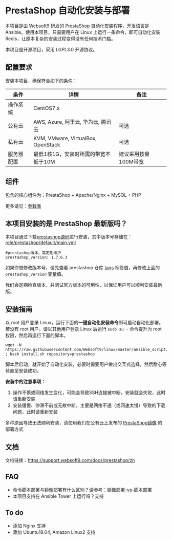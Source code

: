 
# PrestaShop 自动化安装与部署

本项目是由 [Websoft9](https://www.websoft9.com) 研发的 [PrestaShop](https://prestashop.com/) 自动化安装程序，开发语言是 Ansible。使用本项目，只需要用户在 Linux 上运行一条命令，即可自动化安装 Redis，让原本复杂的安装过程变得没有任何技术门槛。  

本项目是开源项目，采用 LGPL3.0 开源协议。

## 配置要求

安装本项目，确保符合如下的条件：

| 条件       | 详情       | 备注  |
| ------------ | ------------ | ----- |
| 操作系统       | CentOS7.x       |   |
| 公有云| AWS, Azure, 阿里云, 华为云, 腾讯云 | 可选 |
| 私有云|  KVM, VMware, VirtualBox, OpenStack | 可选 |
| 服务器配置 | 最低1核1G，安装时所需的带宽不低于10M |  建议采用按量100M带宽 |

## 组件

包含的核心组件为：PrestaShop + Apache/Nginx + MySQL + PHP

更多请见：[参数表](/docs/zh/stack-components.md)

## 本项目安装的是 PrestaShop 最新版吗？

本项目通过下载[prestashop源码](https://github.com/PrestaShop/PrestaShop)进行安装，其中版本号存储在：[role/prestashop/default/main.yml](/roles/prestashop/defaults/main.yml)

```
#prestashop版本，需定期维护
prestashop_version: 1.7.6.3
```

如果你想修改版本号，请先查看 prestashop 仓库 [tags](https://github.com/PrestaShop/PrestaShop/tags) 标签值，再修改上面的 `prestashop_version` 变量值。

我们会定期检查版本，并测试官方版本的可用性，以保证用户可以顺利安装最新版。

## 安装指南

以 root 用户登录 Linux，运行下面的**一键自动化安装命令**即可启动自动化部署。若没有 root 用户，请以其他用户登录 Linux 后运行 `sudo su -` 命令提升为 root 权限，然后再运行下面的脚本。

```
wget -N https://raw.githubusercontent.com/Websoft9/linux/master/ansible_script/install.sh ; bash install.sh repository=prestashop
```

脚本后启动，就开始了自动化安装，必要时需要用户做出交互式选择，然后耐心等待直至安装成功。

**安装中的注意事项：**  

1. 操作不慎或网络发生变化，可能会导致SSH连接被中断，安装就会失败，此时请重新安装
2. 安装缓慢、停滞不前或无故中断，主要是网络不通（或网速太慢）导致的下载问题，此时请重新安装

多种原因导致无法顺利安装，请使用我们在公有云上发布的 [PrestaShop镜像](https://apps.websoft9.com/prestashop) 的部署方式


## 文档

文档链接：https://support.websoft9.com/docs/prestashop/zh

## FAQ

- 命令脚本部署与镜像部署有什么区别？请参考：[镜像部署-vs-脚本部署](https://support.websoft9.com/docs/faq/zh/bz-product.html#镜像部署-vs-脚本部署)
- 本项目支持在 Ansible Tower 上运行吗？支持

## To do

* 添加 Nginx 支持
* 添加 Ubuntu18.04, Amazon Linux2 支持
